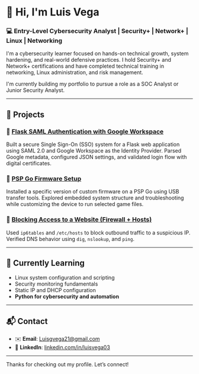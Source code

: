 # 👋 Hi, I'm Luis Vega

### 💻 Entry-Level Cybersecurity Analyst | Security+ | Network+ | Linux | Networking

I'm a cybersecurity learner focused on hands-on technical growth, system hardening, and real-world defensive practices. I hold Security+ and Network+ certifications and have completed technical training in networking, Linux administration, and risk management.

I'm currently building my portfolio to pursue a role as a SOC Analyst or Junior Security Analyst.

---

## 📁 Projects

### 🔹 [Flask SAML Authentication with Google Workspace](https://github.com/Luisv-Cyber/flask-saml-auth)
Built a secure Single Sign-On (SSO) system for a Flask web application using SAML 2.0 and Google Workspace as the Identity Provider. Parsed Google metadata, configured JSON settings, and validated login flow with digital certificates.

### 🔹 [PSP Go Firmware Setup](https://github.com/Luisv-Cyber/psp-firmware-mod)
Installed a specific version of custom firmware on a PSP Go using USB transfer tools. Explored embedded system structure and troubleshooting while customizing the device to run selected game files.

### 🔹 [Blocking Access to a Website (Firewall + Hosts)](https://github.com/Luisv-Cyber/block-malicious-site)
Used `ip6tables` and `/etc/hosts` to block outbound traffic to a suspicious IP. Verified DNS behavior using `dig`, `nslookup`, and `ping`.

---

## 🧠 Currently Learning
- Linux system configuration and scripting  
- Security monitoring fundamentals  
- Static IP and DHCP configuration  
- **Python for cybersecurity and automation**

---

## 📬 Contact
- ✉️ **Email**: Luisgvega21@gmail.com  
- 🔗 **LinkedIn**: [linkedin.com/in/luisvega03](https://linkedin.com/in/luisvega03)

---

Thanks for checking out my profile. Let’s connect!
